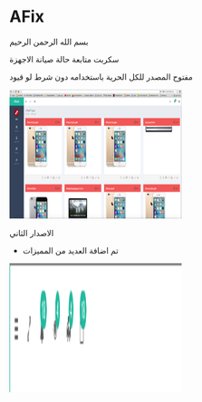 # AFix


بسم الله الرحمن الرحيم




سكربت متابعة حالة صيانة الاجهزة

مفتوح المصدر للكل الحرية باستخدامه دون شرط لو قيود




<img src="./images/AFixScreenShot.png" alt="AFixScreen" style="width:304px;height:228px;">



الاصدار الثاني




+ تم اضافة العديد من المميزات


<img src="images/Version/1.png" alt="AFixScreen" style="width:304px;height:228px;">



